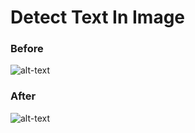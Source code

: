 # Detect Text In Image
### Before

![alt-text](https://github.com/PhamVuThuNguyet/BAP-Training_AI/blob/dd5e885f1327b11dbedb6e9aaa36b4dbcf0150c0/Open%20CV/Text%20Detection/img/0.png)

### After

![alt-text](https://github.com/PhamVuThuNguyet/BAP-Training_AI/blob/dd5e885f1327b11dbedb6e9aaa36b4dbcf0150c0/Open%20CV/Text%20Detection/result/0.png)
